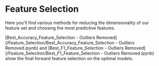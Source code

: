 # Feature Selection

Here you'll find various methods for reducing the dimensionality of our feature set and choosing the most predictive features.

[Best_Accuracy_Feature_Selection - Outliers Removed](/Feature_Selection/Best_Accuracy_Feature_Selection - Outliers Removed.ipynb) and [Best_F1_Feature_Selection - Outliers Removed](/Feature_Selection/Best_F1_Feature_Selection - Outliers Removed.ipynb) show the final forward feature selection on the optimal models.